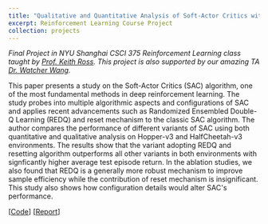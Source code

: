```yaml
---
title: "Qualitative and Quantitative Analysis of Soft-Actor Critics with REDQ and Reset Mechanism"
excerpt: Reinforcement Learning Course Project
collection: projects
---
```


*Final Project in NYU Shanghai CSCI 375 Reinforcement Learning class taught by [Prof. Keith Ross](https://sites.google.com/nyu.edu/keithross/home?authuser=0). This project is also supported by our amazing TA [Dr. Watcher Wang](https://watchernyu.github.io/me/).*

This paper presents a study on the Soft-Actor Critics (SAC) algorithm, one of the most fundamental methods in deep reinforcement learning. The study probes into multiple algorithmic aspects and configurations of SAC and applies recent advancements such as Randomized Ensembled Double-Q Learning (REDQ) and reset mechanism to the classic SAC algorithm. The author compares the performance of different variants of SAC using both quantitative and qualitative analysis on Hopper-v3 and HalfCheetah-v3 environments. The results show that the variant adopting REDQ and resetting algorithm outperforms all other variants in both environments with signficantly higher average test episode return. In the ablation studies, we also found that REDQ is a generally more robust mechanism to improve sample efficiency while the contribution of reset mechanism is insignificant. This study also shows how configuration details would alter SAC's performance.

[[Code](https://github.com/BaleChen/rl-final-project)] [[Report](https://github.com/BaleChen/rl-final-project/blob/main/Bale_Chen_RL_Final_Project_Report.pdf)]